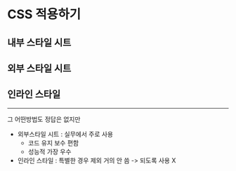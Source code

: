 # CSS 적용하기

## 내부 스타일 시트

## 외부 스타일 시트

## 인라인 스타일

---

그 어떤방법도 정답은 없지만
- 외부스타일 시트 : 실무에서 주로 사용
  - 코드 유지 보수 편함
  - 성능적 가장 우수
- 인라인 스타일 : 특별한 경우 제외 거의 안 씀 -> 되도록 사용 X